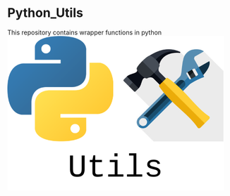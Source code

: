 # Python_Utils
This repository contains wrapper functions in python
![alt text](https://github.com/tommydino93/Python_Utils/blob/main/python_utils.png)
